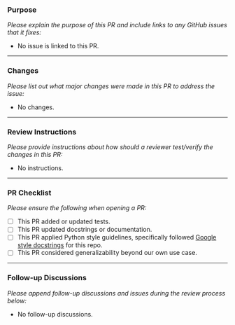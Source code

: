 ### Purpose
_Please explain the purpose of this PR and include links to any GitHub issues that it fixes:_

- No issue is linked to this PR.
---
### Changes
_Please list out what major changes were made in this PR to address the issue:_

- No changes.
---
### Review Instructions
_Please provide instructions about how should a reviewer test/verify the changes in this PR:_

- No instructions.

---
### PR Checklist
_Please ensure the following when opening a PR:_

- [ ] This PR added or updated tests.
- [ ] This PR updated docstrings or documentation.
- [ ] This PR applied Python style guidelines, specifically followed [Google style docstrings](https://sphinxcontrib-napoleon.readthedocs.io/en/latest/example_google.html#example-google) for this repo.
- [ ] This PR considered generalizability beyond our own use case.

---
### Follow-up Discussions
_Please append follow-up discussions and issues during the review process below:_

- No follow-up discussions.
